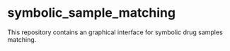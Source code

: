 # symbolic_sample_matching
This repository contains an graphical interface for symbolic drug samples matching.
